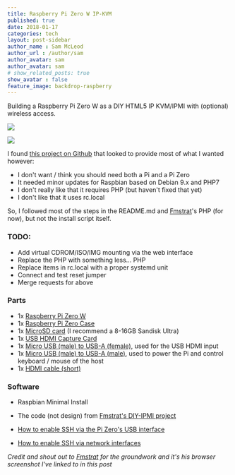 ```yaml
---
title: Raspberry Pi Zero W IP-KVM
published: true
date: 2018-01-17
categories: tech
layout: post-sidebar
author_name : Sam McLeod
author_url : /author/sam
author_avatar: sam
author_avatar: sam
# show_related_posts: true
show_avatar : false
feature_image: backdrop-raspberry
---
```


Building a Raspberry Pi Zero W as a DIY HTML5 IP KVM/IPMI with (optional) wireless access.

![](https://i.imgur.com/UuUpOFT.jpg)

![](https://raw.githubusercontent.com/Fmstrat/diy-ipmi/master/Resources/Screenshot.png)

I found [this project on Github](https://github.com/Fmstrat/diy-ipmi) that looked to provide most of what I wanted however:

- I don't want / think you should need both a Pi and a Pi Zero
- It needed minor updates for Raspbian based on Debian 9.x and PHP7
- I don't really like that it requires PHP (but haven't fixed that yet)
- I don't like that it uses rc.local

So, I followed most of the steps in the README.md and [Fmstrat](https://github.com/Fmstrat)'s PHP (for now), but not the install script itself.

### TODO:

- Add virtual CDROM/ISO/IMG mounting via the web interface
- Replace the PHP with something less... PHP
- Replace items in rc.local with a proper systemd unit
- Connect and test reset jumper
- Merge requests for above

### Parts

- 1x [Raspberry Pi Zero W](https://www.raspberrypi.org/products/raspberry-pi-zero-w/)
- 1x [Raspberry Pi Zero Case](https://raspberry.piaustralia.com.au/raspberry-pi-zero-case)
- 1x [MicroSD card](https://www.ebay.com.au/sch/i.html?_from=R40&_trksid=p2047675.m570.l1313.TR0.TRC0.H0.X16GB+SanDisk+Ultra+microsd.TRS0&_nkw=16GB+SanDisk+Ultra+microsd&_sacat=0) (I recommend a 8-16GB Sandisk Ultra)
- 1x [USB HDMI Capture Card](https://www.ebay.com.au/itm/USB2-0-HDMI-Acquisition-Monitor-HDMI-Video-Capture-Card-Fast-Data-Transfer-VC/132455406353)
- 1x [Micro USB (male) to USB-A (female)](https://www.ebay.com/itm/USB-A-Female-to-Micro-USB-5-Pin-Male-Adapter-Host-OTG-Data-Charger-Cable-UL/161863950879), used for the USB HDMI input
- 1x [Micro USB (male) to USB-A (male)](https://www.ebay.com/b/USB-Type-Micro-B-Male-To-Male-Cables/44932/bn_357507), used to power the Pi and control keyboard / mouse of the host
- 1x [HDMI cable (short)](https://www.ebay.com.au/itm/Full-HD-Short-HDMI-Male-to-Male-Plug-Flat-Cable-Cord-for-Audio-Video-HDTV-Ext-/173021169691b)

### Software

- Raspbian Minimal Install
- The code (not design) from [Fmstrat's DIY-IPMI project](https://github.com/Fmstrat/diy-ipmi)

- [How to enable SSH via the Pi Zero's USB interface](https://www.thepolyglotdeveloper.com/2016/06/connect-raspberry-pi-zero-usb-cable-ssh/)
- [How to enable SSH via network interfaces](https://hackernoon.com/raspberry-pi-headless-install-462ccabd75d0)

_Credit and shout out to [Fmstrat](https://github.com/Fmstrat) for the groundwork and it's his browser screenshot I've linked to in this post_